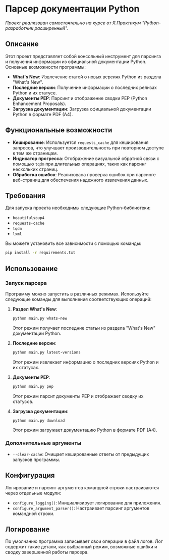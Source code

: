 # Парсер документации Python
*Проект реализован самостоятельно на курсе от Я.Практикум "Python-разработчик расширенный".*

## Описание
Этот проект представляет собой консольный инструмент для парсинга и получения информации из официальной документации Python. Основные возможности программы:

- **What's New**: Извлечение статей о новых версиях Python из раздела "What's New".
- **Последние версии**: Получение информации о последних релизах Python и их статусе.
- **Документы PEP**: Парсинг и отображение сводки PEP (Python Enhancement Proposals).
- **Загрузка документации**: Загрузка официальной документации Python в формате PDF (A4).

## Функциональные возможности
- **Кеширование**: Используется `requests_cache` для кеширования запросов, что улучшает производительность при повторном доступе к тем же страницам.
- **Индикатор прогресса**: Отображение визуальной обратной связи с помощью `tqdm` при длительных операциях, таких как парсинг нескольких страниц.
- **Обработка ошибок**: Реализована проверка ошибок при парсинге веб-страниц для обеспечения надежного извлечения данных.

## Требования
Для запуска проекта необходимы следующие Python-библиотеки:

- `beautifulsoup4`
- `requests-cache`
- `tqdm`
- `lxml`

Вы можете установить все зависимости с помощью команды:

```bash
pip install -r requirements.txt
```

## Использование

### Запуск парсера
Программу можно запустить в различных режимах. Используйте следующие команды для выполнения соответствующих операций:

1. **Раздел What's New**:
   ```bash
   python main.py whats-new
   ```
   Этот режим получает последние статьи из раздела "What's New" документации Python.

2. **Последние версии**:
   ```bash
   python main.py latest-versions
   ```
   Этот режим извлекает информацию о последних версиях Python и их статусах.

3. **Документы PEP**:
   ```bash
   python main.py pep
   ```
   Этот режим парсит документы PEP и отображает сводку их статусов.

4. **Загрузка документации**:
   ```bash
   python main.py download
   ```
   Этот режим загружает документацию Python в формате PDF (A4).

### Дополнительные аргументы
- `--clear-cache`: Очищает кешированные ответы от предыдущих запусков программы.

## Конфигурация
Логирование и парсинг аргументов командной строки настраиваются через отдельные модули:
- `configure_logging()`: Инициализирует логирование для приложения.
- `configure_argument_parser()`: Настраивает парсинг аргументов командной строки.

## Логирование
По умолчанию программа записывает свои операции в файл логов. Лог содержит такие детали, как выбранный режим, возможные ошибки и сводку завершенной работы парсера.
